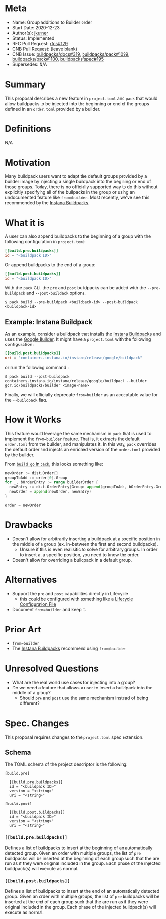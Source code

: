 # Meta
[meta]: #meta
- Name: Group additions to Builder order
- Start Date: 2020-12-23
- Author(s): [jkutner](@jkutner)
- Status: Implemented
- RFC Pull Request: [rfcs#129](https://github.com/buildpacks/rfcs/pull/129)
- CNB Pull Request: (leave blank)
- CNB Issue: [buildpacks/docs#319](https://github.com/buildpacks/docs/issues/319), [buildpacks/pack#1099](https://github.com/buildpacks/pack/issues/1099), [buildpacks/pack#1100](https://github.com/buildpacks/pack/issues/1100), [buildpacks/spec#195](https://github.com/buildpacks/spec/issues/195)
- Supersedes: N/A

# Summary
[summary]: #summary

This proposal describes a new feature in `project.toml` and `pack` that would allow buildpacks to be injected into the beginning or end of the groups defined in an `order.toml` provided by a builder.

# Definitions
[definitions]: #definitions

N/A

# Motivation
[motivation]: #motivation

Many buildpack users want to adapt the default groups provided by a builder image by injecting a single buildpack into the begining or end of those groups. Today, there is no officially supported way to do this without explicitly specifying all of the builpacks in the group or using an undocumented feature like `from=builder`. Most recently, we've see this recommended by the [Instana Buildpacks](https://github.com/instana/instana-buildpacks/tree/main/google-cloud-platform/cloud-run).

# What it is
[what-it-is]: #what-it-is

A user can also append buildpacks to the beginning of a group with the following configuration in `project.toml`:

```toml
[[build.pre.buildpacks]]
id = "<buildpack ID>"
```

Or append buildpacks to the end of a group:

```toml
[[build.post.buildpacks]]
id = "<buildpack ID>"
```

With the `pack` CLI, the `pre` and `post` buildpacks can be added with the `--pre-buildpack` and `--post-buildack` options.

```
$ pack build --pre-buildpack <buildpack-id> --post-buildpack <buildpack-id>
```

## Example:  Instana Buildpack

As an example, consider a buildpack that installs the [Instana Buildpacks](https://github.com/instana/instana-buildpacks/tree/main/google-cloud-platform/cloud-run) and uses the [Google Builder](https://github.com/GoogleCloudPlatform/buildpacks). It might have a `project.toml` with the following configuration:

```toml
[[build.post.buildpacks]]
uri = "containers.instana.io/instana/release/google/buildpack"
```

or run the following command :

```
$ pack build --post-buildpack containers.instana.io/instana/release/google/buildpack --builder gcr.io/buildpacks/builder <image-name>
```

Finally, we will officially deprecate `from=builder` as an acceptable value for the `--buildpack` flag.

# How it Works
[how-it-works]: #how-it-works

This feature would leverage the same mechanism in `pack` that is used to implement the `from=builder` feature. That is, it extracts the default `order.toml` from the builder, and manipulates it. In this way, `pack` overrides the default order and injects an enriched version of the `order.toml` provided by the builder.

From [`build.go` in `pack`](https://github.com/buildpacks/pack/blob/8692a33074ffdc692e65c40a8a05967240f6cc75/build.go#L597-L602), this looks something like:

```go
newOrder := dist.Order{}
groupToAdd := order[0].Group
for _, bOrderEntry := range builderOrder {
  newEntry := dist.OrderEntry{Group: append(groupToAdd, bOrderEntry.Group...)}
  newOrder = append(newOrder, newEntry)
}

order = newOrder
```

# Drawbacks
[drawbacks]: #drawbacks

- Doesn't allow for arbitrarily inserting a buildpack at a specific position in the middle of a group (ex. in-between the first and second buildpacks).
    - Unsure if this is even realisitic to solve for arbitrary groups. In order to insert at a specific position, you need to know the order.
- Doesn't allow for overriding a buildpack in a default group.

# Alternatives
[alternatives]: #alternatives

- Support the `pre` and `post` capabilities directly in Lifecycle
    - this could be configured with something like a [Lifecycle Configuration File](https://github.com/buildpacks/rfcs/pull/128)
- Document `from=builder` and keep it.

# Prior Art
[prior-art]: #prior-art

- `from=builder`
- The [Instana Buildpacks](https://github.com/instana/instana-buildpacks/tree/main/google-cloud-platform/cloud-run) recommend using `from=builder`

# Unresolved Questions
[unresolved-questions]: #unresolved-questions

- What are the real world use cases for injecting into a group?
- Do we need a feature that allows a user to insert a buildpack into the middle of a group?
    - Should `pre` and `post` use the same mechanism instead of being different?

# Spec. Changes
[spec-changes]: #spec-changes

This proposal requires changes to the `project.toml` spec extension.

## Schema

The TOML schema of the project descriptor is the following:

```
[build.pre]

  [[build.pre.buildpacks]]
  id = "<buildpack ID>"
  version = "<string>"
  uri = "<string>"

[build.post]

  [[build.post.buildpacks]]
  id = "<buildpack ID>"
  version = "<string>"
  uri = "<string>"
```

### `[[build.pre.buildpacks]]`

Defines a list of buildpacks to insert at the beginning of an automatically detected group. Given an order with multiple groups, the list of `pre` buildpacks will be inserted at the beginning of each group such that the are run as if they were original included in the group. Each phase of the injected buildpack(s) will execute as normal.


### `[[build.post.buildpacks]]`

Defines a list of buildpacks to insert at the end of an automatically detected group. Given an order with multiple groups, the list of `pre` buildpacks will be inserted at the end of each group such that the are run as if they were original included in the group. Each phase of the injected buildpack(s) will execute as normal.
